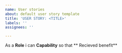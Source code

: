 ```yaml
---
name: User stories
about: default user story template
title: 'USER STORY: <TITLE>'
labels: ''
assignees: ''

---
```


As a **Role** i can **Capability** so that ** Recieved benefit**

